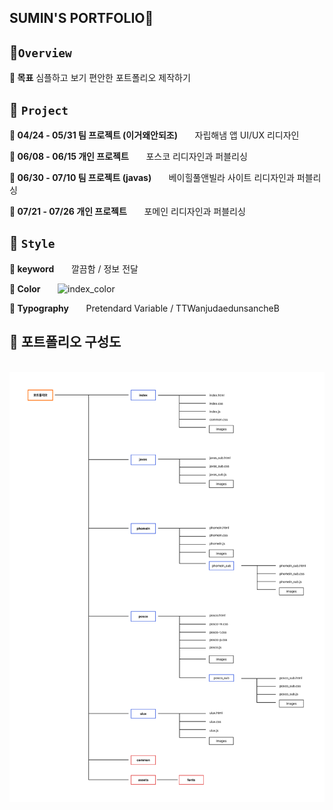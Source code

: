 ## SUMIN'S PORTFOLIO🍉

 ## 📌`Overview`
****🔹 목표**** 
 심플하고 보기 편안한 포트폴리오 제작하기
    
 ## 📌 `Project`
 **🔹 04/24 - 05/31 팀 프로젝트 (이거왜안되조)**
&nbsp;&nbsp;&nbsp;&nbsp;&nbsp;&nbsp;자립해냄 앱 UI/UX 리디자인
 
**🔹 06/08 - 06/15 개인 프로젝트** 
 &nbsp;&nbsp;&nbsp;&nbsp;&nbsp;&nbsp;포스코 리디자인과 퍼블리싱

**🔹 06/30 - 07/10 팀 프로젝트 (javas)** 
 &nbsp;&nbsp;&nbsp;&nbsp;&nbsp;&nbsp;베이힐풀앤빌라 사이트 리디자인과 퍼블리싱
 
 **🔹 07/21 - 07/26 개인 프로젝트** 
  &nbsp;&nbsp;&nbsp;&nbsp;&nbsp;&nbsp;포메인 리디자인과 퍼블리싱
 
 ## 📌 `Style`
 ****🔹 keyword****
 &nbsp;&nbsp;&nbsp;&nbsp;&nbsp;&nbsp;깔끔함 / 정보 전달

 ****🔹 Color****
&nbsp;&nbsp;&nbsp;&nbsp;&nbsp;&nbsp;![index_color](./images/index_color.png)

****🔹 Typography****
&nbsp;&nbsp;&nbsp;&nbsp;&nbsp;&nbsp;Pretendard Variable / TTWanjudaedunsancheB

 ## 📌 포트폴리오 구성도
&nbsp;&nbsp;&nbsp;&nbsp;&nbsp;&nbsp;![portfolio_diagram](./portfolio_diagram.png)
